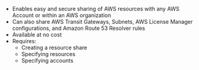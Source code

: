 - Enables easy and secure sharing of AWS resources with any AWS Account or within an AWS organization
- Can also share AWS Transit Gateways, Subnets, AWS License Manager configurations, and Amazon Route 53 Resolver rules
- Available at no cost
- Requires:
	- Creating a resource share
	- Specifying resources
	- Specifying accounts